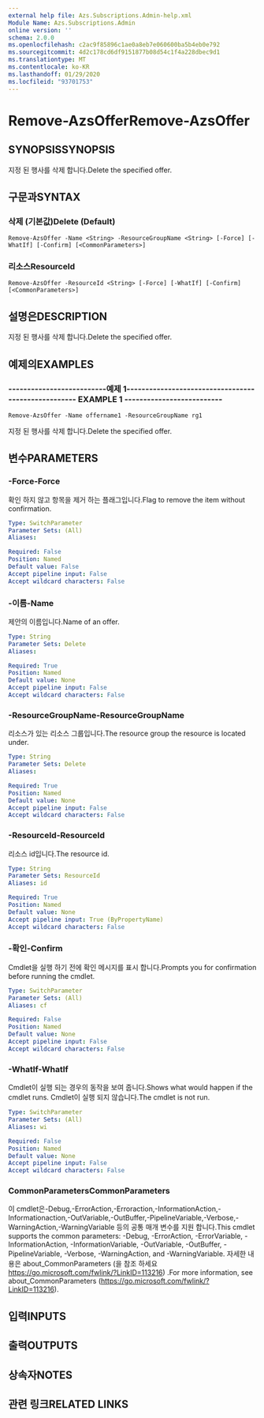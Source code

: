 ```yaml
---
external help file: Azs.Subscriptions.Admin-help.xml
Module Name: Azs.Subscriptions.Admin
online version: ''
schema: 2.0.0
ms.openlocfilehash: c2ac9f85896c1ae0a8eb7e060600ba5b4eb0e792
ms.sourcegitcommit: 4d2c178cd6df9151877b08d54c1f4a228dbec9d1
ms.translationtype: MT
ms.contentlocale: ko-KR
ms.lasthandoff: 01/29/2020
ms.locfileid: "93701753"
---
```

# <span data-ttu-id="4a300-101">Remove-AzsOffer</span><span class="sxs-lookup"><span data-stu-id="4a300-101">Remove-AzsOffer</span></span>

## <span data-ttu-id="4a300-102">SYNOPSIS</span><span class="sxs-lookup"><span data-stu-id="4a300-102">SYNOPSIS</span></span>
<span data-ttu-id="4a300-103">지정 된 행사를 삭제 합니다.</span><span class="sxs-lookup"><span data-stu-id="4a300-103">Delete the specified offer.</span></span>

## <span data-ttu-id="4a300-104">구문과</span><span class="sxs-lookup"><span data-stu-id="4a300-104">SYNTAX</span></span>

### <span data-ttu-id="4a300-105">삭제 (기본값)</span><span class="sxs-lookup"><span data-stu-id="4a300-105">Delete (Default)</span></span>
```
Remove-AzsOffer -Name <String> -ResourceGroupName <String> [-Force] [-WhatIf] [-Confirm] [<CommonParameters>]
```

### <span data-ttu-id="4a300-106">리소스</span><span class="sxs-lookup"><span data-stu-id="4a300-106">ResourceId</span></span>
```
Remove-AzsOffer -ResourceId <String> [-Force] [-WhatIf] [-Confirm] [<CommonParameters>]
```

## <span data-ttu-id="4a300-107">설명은</span><span class="sxs-lookup"><span data-stu-id="4a300-107">DESCRIPTION</span></span>
<span data-ttu-id="4a300-108">지정 된 행사를 삭제 합니다.</span><span class="sxs-lookup"><span data-stu-id="4a300-108">Delete the specified offer.</span></span>

## <span data-ttu-id="4a300-109">예제의</span><span class="sxs-lookup"><span data-stu-id="4a300-109">EXAMPLES</span></span>

### <span data-ttu-id="4a300-110">--------------------------예제 1--------------------------</span><span class="sxs-lookup"><span data-stu-id="4a300-110">-------------------------- EXAMPLE 1 --------------------------</span></span>
```
Remove-AzsOffer -Name offername1 -ResourceGroupName rg1
```

<span data-ttu-id="4a300-111">지정 된 행사를 삭제 합니다.</span><span class="sxs-lookup"><span data-stu-id="4a300-111">Delete the specified offer.</span></span>

## <span data-ttu-id="4a300-112">변수</span><span class="sxs-lookup"><span data-stu-id="4a300-112">PARAMETERS</span></span>

### <span data-ttu-id="4a300-113">-Force</span><span class="sxs-lookup"><span data-stu-id="4a300-113">-Force</span></span>
<span data-ttu-id="4a300-114">확인 하지 않고 항목을 제거 하는 플래그입니다.</span><span class="sxs-lookup"><span data-stu-id="4a300-114">Flag to remove the item without confirmation.</span></span>

```yaml
Type: SwitchParameter
Parameter Sets: (All)
Aliases: 

Required: False
Position: Named
Default value: False
Accept pipeline input: False
Accept wildcard characters: False
```

### <span data-ttu-id="4a300-115">-이름</span><span class="sxs-lookup"><span data-stu-id="4a300-115">-Name</span></span>
<span data-ttu-id="4a300-116">제안의 이름입니다.</span><span class="sxs-lookup"><span data-stu-id="4a300-116">Name of an offer.</span></span>

```yaml
Type: String
Parameter Sets: Delete
Aliases: 

Required: True
Position: Named
Default value: None
Accept pipeline input: False
Accept wildcard characters: False
```

### <span data-ttu-id="4a300-117">-ResourceGroupName</span><span class="sxs-lookup"><span data-stu-id="4a300-117">-ResourceGroupName</span></span>
<span data-ttu-id="4a300-118">리소스가 있는 리소스 그룹입니다.</span><span class="sxs-lookup"><span data-stu-id="4a300-118">The resource group the resource is located under.</span></span>

```yaml
Type: String
Parameter Sets: Delete
Aliases: 

Required: True
Position: Named
Default value: None
Accept pipeline input: False
Accept wildcard characters: False
```

### <span data-ttu-id="4a300-119">-ResourceId</span><span class="sxs-lookup"><span data-stu-id="4a300-119">-ResourceId</span></span>
<span data-ttu-id="4a300-120">리소스 id입니다.</span><span class="sxs-lookup"><span data-stu-id="4a300-120">The resource id.</span></span>

```yaml
Type: String
Parameter Sets: ResourceId
Aliases: id

Required: True
Position: Named
Default value: None
Accept pipeline input: True (ByPropertyName)
Accept wildcard characters: False
```

### <span data-ttu-id="4a300-121">-확인</span><span class="sxs-lookup"><span data-stu-id="4a300-121">-Confirm</span></span>
<span data-ttu-id="4a300-122">Cmdlet을 실행 하기 전에 확인 메시지를 표시 합니다.</span><span class="sxs-lookup"><span data-stu-id="4a300-122">Prompts you for confirmation before running the cmdlet.</span></span>

```yaml
Type: SwitchParameter
Parameter Sets: (All)
Aliases: cf

Required: False
Position: Named
Default value: None
Accept pipeline input: False
Accept wildcard characters: False
```

### <span data-ttu-id="4a300-123">-WhatIf</span><span class="sxs-lookup"><span data-stu-id="4a300-123">-WhatIf</span></span>
<span data-ttu-id="4a300-124">Cmdlet이 실행 되는 경우의 동작을 보여 줍니다.</span><span class="sxs-lookup"><span data-stu-id="4a300-124">Shows what would happen if the cmdlet runs.</span></span>
<span data-ttu-id="4a300-125">Cmdlet이 실행 되지 않습니다.</span><span class="sxs-lookup"><span data-stu-id="4a300-125">The cmdlet is not run.</span></span>

```yaml
Type: SwitchParameter
Parameter Sets: (All)
Aliases: wi

Required: False
Position: Named
Default value: None
Accept pipeline input: False
Accept wildcard characters: False
```

### <span data-ttu-id="4a300-126">CommonParameters</span><span class="sxs-lookup"><span data-stu-id="4a300-126">CommonParameters</span></span>
<span data-ttu-id="4a300-127">이 cmdlet은-Debug,-ErrorAction,-Erroraction,-InformationAction,-Informationaction,-OutVariable,-OutBuffer,-PipelineVariable,-Verbose,-WarningAction,-WarningVariable 등의 공통 매개 변수를 지원 합니다.</span><span class="sxs-lookup"><span data-stu-id="4a300-127">This cmdlet supports the common parameters: -Debug, -ErrorAction, -ErrorVariable, -InformationAction, -InformationVariable, -OutVariable, -OutBuffer, -PipelineVariable, -Verbose, -WarningAction, and -WarningVariable.</span></span> <span data-ttu-id="4a300-128">자세한 내용은 about_CommonParameters (을 참조 하세요 https://go.microsoft.com/fwlink/?LinkID=113216) .</span><span class="sxs-lookup"><span data-stu-id="4a300-128">For more information, see about_CommonParameters (https://go.microsoft.com/fwlink/?LinkID=113216).</span></span>

## <span data-ttu-id="4a300-129">입력</span><span class="sxs-lookup"><span data-stu-id="4a300-129">INPUTS</span></span>

## <span data-ttu-id="4a300-130">출력</span><span class="sxs-lookup"><span data-stu-id="4a300-130">OUTPUTS</span></span>

## <span data-ttu-id="4a300-131">상속자</span><span class="sxs-lookup"><span data-stu-id="4a300-131">NOTES</span></span>

## <span data-ttu-id="4a300-132">관련 링크</span><span class="sxs-lookup"><span data-stu-id="4a300-132">RELATED LINKS</span></span>


